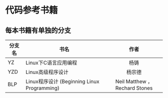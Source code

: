 代码参考书籍
====

每本书籍有单独的分支
----
| 分支名 | 书名 | 作者 |
| ---- |-----| :-----:|
| YZ    | Linux下C语言应用编程    | 杨铸 |
| YZD   | Linux高级程序设计     |   杨宗德 |
| BLP   | Linux程序设计 (Beginning Linux Programming)     |   Neil Matthew ， Rechard Stones |


